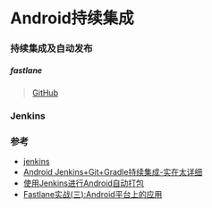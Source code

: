 # Android持续集成


### 持续集成及自动发布

##### fastlane
> [GitHub](https://github.com/fastlane/fastlane)

### Jenkins


### 参考
* [jenkins](https://jenkins.io/)
* [Android Jenkins+Git+Gradle持续集成-实在太详细](https://www.jianshu.com/p/38b2e17ced73/)
* [使用Jenkins进行Android自动打包](https://blog.csdn.net/ncepudmx/article/details/77451314)
* [Fastlane实战(三):Android平台上的应用](https://www.jianshu.com/p/e68c2ea524c0)